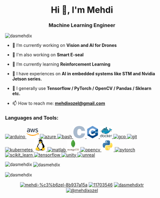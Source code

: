 <h1 align="center">Hi 👋, I'm Mehdi</h1>
<h3 align="center">Machine Learning Engineer</h3>

<p align="left"> <img src="https://komarev.com/ghpvc/?username=dasmehdix" alt="dasmehdix" /> </p>

- 🔭 I’m currently working on **Vision and AI for Drones**

- 🔭 I'm also working on **Smart E-seal**

- 🌱 I’m currently learning **Reinforcement Learning**

- 📝 I have experiences on **AI in embedded systems like STM and Nvidia Jetson series.**

- 💬 I generally use **Tensorflow / PyTorch / OpenCV / Pandas / Sklearn etc.**

- 📫 How to reach me: **mehdixozel@gmail.com**

<h3 align="left">Languages and Tools:</h3>
<p align="left"> <a href="https://www.arduino.cc/" target="_blank"> <img src="https://cdn.worldvectorlogo.com/logos/arduino-1.svg" alt="arduino" width="40" height="40"/> </a> <a href="https://aws.amazon.com" target="_blank"> <img src="https://raw.githubusercontent.com/devicons/devicon/master/icons/amazonwebservices/amazonwebservices-original-wordmark.svg" alt="aws" width="40" height="40"/> </a> <a href="https://azure.microsoft.com/en-in/" target="_blank"> <img src="https://www.vectorlogo.zone/logos/microsoft_azure/microsoft_azure-icon.svg" alt="azure" width="40" height="40"/> </a> <a href="https://www.gnu.org/software/bash/" target="_blank"> <img src="https://www.vectorlogo.zone/logos/gnu_bash/gnu_bash-icon.svg" alt="bash" width="40" height="40"/> </a> <a href="https://www.cprogramming.com/" target="_blank"> <img src="https://raw.githubusercontent.com/devicons/devicon/master/icons/c/c-original.svg" alt="c" width="40" height="40"/> </a> <a href="https://www.w3schools.com/cpp/" target="_blank"> <img src="https://raw.githubusercontent.com/devicons/devicon/master/icons/cplusplus/cplusplus-original.svg" alt="cplusplus" width="40" height="40"/> </a> <a href="https://www.docker.com/" target="_blank"> <img src="https://raw.githubusercontent.com/devicons/devicon/master/icons/docker/docker-original-wordmark.svg" alt="docker" width="40" height="40"/> </a> <a href="https://cloud.google.com" target="_blank"> <img src="https://www.vectorlogo.zone/logos/google_cloud/google_cloud-icon.svg" alt="gcp" width="40" height="40"/> </a> <a href="https://git-scm.com/" target="_blank"> <img src="https://www.vectorlogo.zone/logos/git-scm/git-scm-icon.svg" alt="git" width="40" height="40"/> </a> <a href="https://kubernetes.io" target="_blank"> <img src="https://www.vectorlogo.zone/logos/kubernetes/kubernetes-icon.svg" alt="kubernetes" width="40" height="40"/> </a> <a href="https://www.linux.org/" target="_blank"> <img src="https://raw.githubusercontent.com/devicons/devicon/master/icons/linux/linux-original.svg" alt="linux" width="40" height="40"/> </a> <a href="https://www.mathworks.com/" target="_blank"> <img src="https://raw.githubusercontent.com/simple-icons/simple-icons/master/icons/mathworks.svg" alt="matlab" width="40" height="40"/> </a> <a href="https://www.mongodb.com/" target="_blank"> <img src="https://raw.githubusercontent.com/devicons/devicon/master/icons/mongodb/mongodb-original-wordmark.svg" alt="mongodb" width="40" height="40"/> </a> <a href="https://opencv.org/" target="_blank"> <img src="https://www.vectorlogo.zone/logos/opencv/opencv-icon.svg" alt="opencv" width="40" height="40"/> </a> <a href="https://www.python.org" target="_blank"> <img src="https://raw.githubusercontent.com/devicons/devicon/master/icons/python/python-original.svg" alt="python" width="40" height="40"/> </a> <a href="https://pytorch.org/" target="_blank"> <img src="https://www.vectorlogo.zone/logos/pytorch/pytorch-icon.svg" alt="pytorch" width="40" height="40"/> </a> <a href="https://scikit-learn.org/" target="_blank"> <img src="https://upload.wikimedia.org/wikipedia/commons/0/05/Scikit_learn_logo_small.svg" alt="scikit_learn" width="40" height="40"/> </a> <a href="https://www.tensorflow.org" target="_blank"> <img src="https://www.vectorlogo.zone/logos/tensorflow/tensorflow-icon.svg" alt="tensorflow" width="40" height="40"/> </a> <a href="https://unity.com/" target="_blank"> <img src="https://www.vectorlogo.zone/logos/unity3d/unity3d-icon.svg" alt="unity" width="40" height="40"/> </a> <a href="https://unrealengine.com/" target="_blank"> <img src="https://raw.githubusercontent.com/kenangundogan/fontisto/036b7eca71aab1bef8e6a0518f7329f13ed62f6b/icons/svg/brand/unreal-engine.svg" alt="unreal" width="40" height="40"/> </a> </p

<p><img align="left" src="https://github-readme-stats.vercel.app/api/top-langs?username=dasmehdix&show_icons=true&locale=en&layout=compact" alt="dasmehdix" /></p>

<p>&nbsp;<img align="center" src="https://github-readme-stats.vercel.app/api?username=dasmehdix&show_icons=true&locale=en" alt="dasmehdix" /></p>

<p><img align="center" src="https://github-readme-streak-stats.herokuapp.com/?user=dasmehdix&" alt="dasmehdix" /></p>

<p align="center">
<a href="https://linkedin.com/in/mehdi-%c3%b6zel-8b937a15a" target="blank"><img align="center" src="https://cdn.jsdelivr.net/npm/simple-icons@3.0.1/icons/linkedin.svg" alt="mehdi-%c3%b6zel-8b937a15a" height="30" width="30" /></a>
<a href="https://stackoverflow.com/users/11703546" target="blank"><img align="center" src="https://cdn.jsdelivr.net/npm/simple-icons@3.0.1/icons/stackoverflow.svg" alt="11703546" height="30" width="30" /></a>
<a href="https://kaggle.com/dasmehdixtr" target="blank"><img align="center" src="https://cdn.jsdelivr.net/npm/simple-icons@3.0.1/icons/kaggle.svg" alt="dasmehdixtr" height="30" width="30" /></a>
<a href="https://medium.com/@mehdixozel" target="blank"><img align="center" src="https://cdn.jsdelivr.net/npm/simple-icons@3.0.1/icons/medium.svg" alt="@mehdixozel" height="30" width="30" /></a>
</p>
